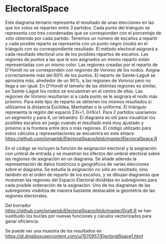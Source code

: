 ﻿# ElectoralSpace

Este diagrama ternario representa el resultado de unas elecciones en las que los votos se reparten entre 3 partidos. Cada punto del triángulo se representa con tres coordenadas que se corresponden con el porcentaje de voto obtenido por cada partido. Tenemos un número de escaños a repartir y cada posible reparto se representa con un punto negro (nodo) en el triángulo con su correspondiente resultado. El método electoral asignará a cada resultado electoral uno de los posibles repartos de escaños. Las regiones de puntos a las que le son asignados un mismo reparto están representadas con un mismo color. Las regiones creadas por el reparto de D'Hondt no se corresponden con regiones de Voronoi de los nodos. Asigna correctamente más del 60% de los puntos. El reparto de Sainte-Laguë se aproxima más, alrededor de un 90%, a las regiones de Voronoi pero no llega a ser igual. En D'Hondt el tamaño de las distintas regiones es similar, en Sainte-Laguë los nodos se encuentran en el centro de ellas. Las regiones de Voronoi resultarían si a cada punto se le asignara el nodo más próximo. Para este tipo de reparto se obtienen los mismos resultados si utilizamos la distancia Euclídea, Manhattan o la uniforme. El triángulo representa la región del espacio ΣXi=1, 0≤Xi≤1. Para 2 partidos usaríamos un segmento y para 4, un tetraedro. El diagrama es útil para visualizar los posibles escaños en juego cuando el resultado está muy ajustado y próximo a la frontera entre dos o más regiones.
El código utilizado para estos cálculos y representaciones se encuentra en este enlace https://github.com/ismaelsb/ElectoralSpace/blob/master/ElectoralSpace.R

En el código se incluyen la función de asignación electoral y la asignación con umbral de entrada y se muestran los efectos del umbral electoral sobre las regiones de asignación en un diagrama. Se añade además la representación de datos históricos o geográficos de varias elecciones sobre el diagrama. Se estudia la asignación no sólo en resultado, sino también en el orden de reparto de los escaños, y se dibujan diagramas que muestran las regiones del Espacio Electoral divididas en subregiones para cada posible ordenación de la asignación. Uno de los diagramas de las subregiones visibiliza de manera bastante destacable la geometría de las regiones electorales.

Del borrador https://github.com/ismaelsb/ElectoralSpace/blob/master/Draft.R se han sustituido los bucles por nuevas funciones y cáculos vectorizados para ganar eficiencia.

Se puede ver una muestra de los resultados en https://dl.dropboxusercontent.com/u/1570957/ElectoralSpace1.html
